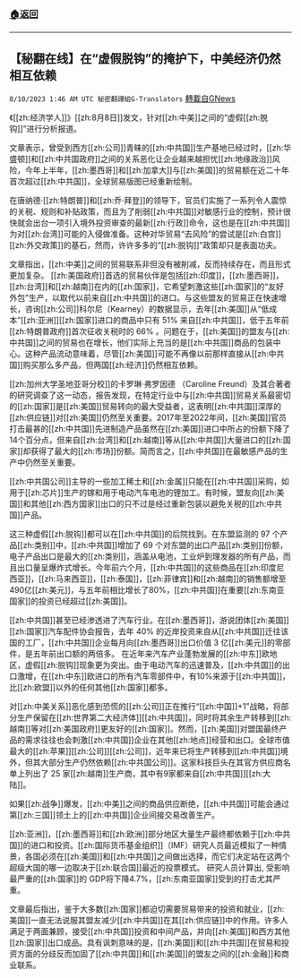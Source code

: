 ###  [:house:返回](README.md)
---


## 【秘翻在线】在“虚假脱钩”的掩护下，中美经济仍然相互依赖
`8/10/2023 1:46 AM UTC 秘密翻譯組G-Translators` [轉載自GNews](https://gnews.org/articles/1539978)

《[[zh:经济学人]]》[[zh:8月8日]]发文，针对[[zh:中美]]之间的“虚假[[zh:脱钩]]”进行分析报道。

文章表示，曾受到西方[[zh:公司]]青睐的[[zh:中共国]]生产基地已经过时，[[zh:华盛顿]]和[[zh:中共国政府]]之间的关系恶化让企业越来越担忧[[zh:地缘政治]]风险，今年上半年，[[zh:墨西哥]]和[[zh:加拿大]]与[[zh:美国]]的贸易额在近二十年首次超过[[zh:中共国]]，全球贸易版图已经重新绘制。

在唐纳德·[[zh:特朗普]]和[[zh:乔·拜登]]的领导下，官员们实施了一系列令人震惊的关税、规则和补贴政策，而且为了削弱[[zh:中共国]]对敏感行业的控制，预计很快就会出台一项引入境外投资审查的最新[[zh:行政]]命令，这也是在[[zh:中共国]]为对[[zh:台湾]]可能的入侵做准备。这种对华贸易“去风险”的尝试是[[zh:白宫]][[zh:外交政策]]的基石，然而，许许多多的“[[zh:脱钩]]”政策却只是表面功夫。

文章指出，[[zh:中美]]之间的贸易联系非但没有被削减，反而持续存在，而且形式更加复杂。 [[zh:美国政府]]首选的贸易伙伴是包括[[zh:印度]]，[[zh:墨西哥]]，[[zh:台湾]]和[[zh:越南]]在内的[[zh:国家]]，它希望刺激这些[[zh:国家]]的“友好外包”生产，以取代以前来自[[zh:中共国]]的进口。与这些盟友的贸易正在快速增长，咨询[[zh:公司]]科尔尼（Kearney）的数据显示，去年[[zh:美国]]从“低成本”[[zh:亚洲]][[zh:国家]]进口的商品中只有 51% 来自[[zh:中共国]]，低于五年前[[zh:特朗普政府]]首次征收关税时的 66% 。问题在于，[[zh:美国]]的盟友与[[zh:中共国]]之间的贸易也在增长，他们实际上充当的是[[zh:中共国]]商品的包装中心。这种产品流动意味着，尽管[[zh:美国]]可能不再像以前那样直接从[[zh:中共国]]购买那么多产品，但两国[[zh:经济]]仍然相互依赖。

[[zh:加州大学圣地亚哥分校]]的卡罗琳·弗罗因德 （Caroline Freund）及其合著者的研究调查了这一动态，报告发现，在特定行业中与[[zh:中共国]]贸易关系最密切的[[zh:国家]]是[[zh:美国]]贸易转向的最大受益者，这表明[[zh:中共国]]深厚的[[zh:供应链]]对[[zh:美国]]仍然至关重要。2017年至2022年间，[[zh:美国]]官员打击最甚的[[zh:中共国]]先进制造产品虽然在[[zh:美国]]进口中所占的份额下降了14个百分点，但来自[[zh:台湾]]和[[zh:越南]]等从[[zh:中共国]]大量进口的[[zh:国家]]却获得了最大的[[zh:市场]]份额。简而言之，[[zh:中共国]]在最敏感产品的生产中仍然至关重要。

[[zh:中共国公司]]主导的一些加工稀土和[[zh:金属]]只能在[[zh:中共国]]采购，如用于[[zh:芯片]]生产的镓和用于电动汽车电池的锂加工。有时候，盟友向[[zh:美国]]和其他[[zh:西方国家]]出口的只不过是经过重新包装以避免关税的[[zh:中共国]]产品。

这三种虚假[[zh:脱钩]]都可以在[[zh:中共国]]的后院找到。在东盟监测的 97 个产品[[zh:类别]]中，[[zh:中共国]]增加了 69 个对东盟的出口产品[[zh:类别]]份额，电子产品出口是最大的[[zh:类别]]，涵盖从电池，工业炉到理发器的所有产品，而且出口量呈爆炸式增长。今年前六个月，[[zh:中共国]]的这些商品在[[zh:印度尼西亚]]，[[zh:马来西亚]]，[[zh:泰国]]，[[zh:菲律宾]]和[[zh:越南]]的销售额增至490亿[[zh:美元]]，与五年前相比增长了80%，[[zh:中共国]]在重要[[zh:东南亚国家]]的投资已经超过[[zh:美国]]。

[[zh:中共国]]甚至已经渗透进了汽车行业。在[[zh:墨西哥]]，游说团体[[zh:美国]][[zh:国家]]汽车配件协会报告，去年 40% 的近岸投资来自从[[zh:中共国]]迁往该国的工厂，[[zh:中共国]]企业每月向[[zh:墨西哥]]出口价值 3 亿[[zh:美元]]的零部件，是五年前出口额的两倍多。 在近年来汽车产业蓬勃发展的[[zh:中东]]欧地区，虚假[[zh:脱钩]]现象更为突出。由于电动汽车的迅速普及，[[zh:中共国]]的出口激增，在[[zh:中东]]欧进口的所有汽车零部件中，有10%来源于[[zh:中共国]]，比[[zh:欧盟]]以外的任何其他[[zh:国家]]都多。

对[[zh:中美关系]]恶化感到恐慌的[[zh:公司]]正在推行“[[zh:中国]]+1”战略，将部分生产保留在[[zh:世界第二大经济体]][[zh:中共国]]，同时将其余生产转移到[[zh:越南]]等对[[zh:美国政府]]更友好的[[zh:国家]]。然而，[[zh:美国]]对盟国最终产品的需求往往也会刺激[[zh:中共国]]企业在其他[[zh:地点]]经营和出口。全球市值最大的[[zh:苹果]][[zh:公司]][[zh:公司]]，近年来已将生产转移到[[zh:中共国]]境外，但其大部分生产仍然依赖[[zh:中共国公司]]。这家科技巨头在其官方供应商名单上列出了 25 家[[zh:越南]]生产商，其中有9家都来自[[zh:中共国]][[zh:大陆]]。

如果[[zh:战争]]爆发，[[zh:中美]]之间的商品供应断绝，[[zh:中共国]]可能会通过第[[zh:三国]]领土上的[[zh:中共国]]企业间接交易改善生产。

[[zh:亚洲]]，[[zh:墨西哥]]和[[zh:欧洲]]部分地区大量生产最终都依赖于[[zh:中共国]]的进口和投资。[[zh:国际货币基金组织]]（IMF）研究人员最近模拟了一种情景，各国必须在[[zh:美国]]和[[zh:中共国]]之间做出选择，而它们决定站在这两个超级大国的哪一边取决于[[zh:联合国]]最近的投票模式。 研究人员计算出, 受影响最严重的[[zh:国家]]的 GDP将下降4.7%，[[zh:东南亚国家]]受到的打击尤其严重。

文章最后指出，鉴于大多数[[zh:国家]]都迫切需要贸易带来的投资和就业，[[zh:美国]]一直无法说服其盟友减少[[zh:中共国]]在其[[zh:供应链]]中的作用。许多人满足于两面兼顾，接受[[zh:中共国]]投资和中间产品，并向[[zh:美国]]和西方其他[[zh:国家]]出口成品。具有讽刺意味的是，[[zh:美国]]和[[zh:中共国]]在贸易和投资方面的分歧反而加固了[[zh:中共国]]和[[zh:美国]]的盟友之间的[[zh:金融]]和商业联系。
